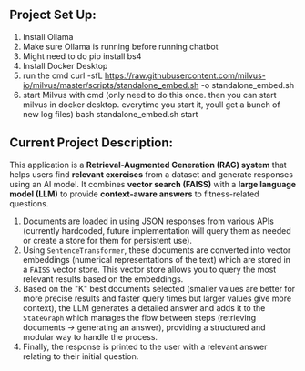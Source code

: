 ## Project Set Up:

1. Install Ollama
2. Make sure Ollama is running before running chatbot
3. Might need to do pip install bs4
4. Install Docker Desktop
5. run the cmd
   curl -sfL https://raw.githubusercontent.com/milvus-io/milvus/master/scripts/standalone_embed.sh -o standalone_embed.sh
6. start Milvus with cmd (only need to do this once. then you can start milvus in docker desktop. everytime you start it, youll get a bunch of new log files)
   bash standalone_embed.sh start

## Current Project Description:

This application is a **Retrieval-Augmented Generation (RAG) system** that helps users find **relevant exercises** from a dataset and generate responses using an AI model. It combines **vector search (FAISS)** with a **large language model (LLM)** to provide **context-aware answers** to fitness-related questions.

1. Documents are loaded in using JSON responses from various APIs (currently hardcoded, future implementation will query them as needed or create a store for them for persistent use).
2. Using `SentenceTransformer`, these documents are converted into vector embeddings (numerical representations of the text) which are stored in a `FAISS` vector store. This vector store allows you to query the most relevant results based on the embeddings.
3. Based on the "K" best documents selected (smaller values are better for more precise results and faster query times but larger values give more context), the LLM generates a detailed answer and adds it to the  `StateGraph` which manages the flow between steps (retrieving documents → generating an answer), providing a structured and modular way to handle the process.
4. Finally, the response is printed to the user with a relevant answer relating to their initial question.

